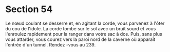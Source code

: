 # Section 54

Le nœud coulant se desserre et, en agitant la corde, vous parvenez à l'ôter du cou de
l'idole. La corde tombe sur le sol avec un bruit sourd et vous l'enroulez rapidement pour
la ranger dans votre sac à dos. Puis, sans plus vous attarder, vous courez vers la paroi
nord de la caverne où apparaît l'entrée d'un tunnel. Rendez -vous au 239.